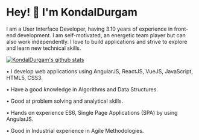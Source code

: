 **<h1>Hey! 👋 I'm KondalDurgam </h1>**
I am a User Interface Developer, having 3.10 years of experience in front-end development.
I am self-motivated, an energetic team player but can also work independently. I love to
build applications and strive to explore and learn new technical skills.


[![KondalDurgam's github stats ](https://github-readme-stats.vercel.app/api?username=kondalraodurgam&theme=merko&show_icons=true)](https://github.com/kondalraodurgam?tab=stars)

• I develop web applications using AngularJS, ReactJS, VueJS, JavaScript, HTML5, CSS3.

• Have a good knowledge in Algorithms and Data Structures.

• Good at problem solving and analytical skills.

• Hands on experience ES6, Single Page Applications (SPA) by using AngularJS.

• Good in Industrial experience in Agile Methodologies.
